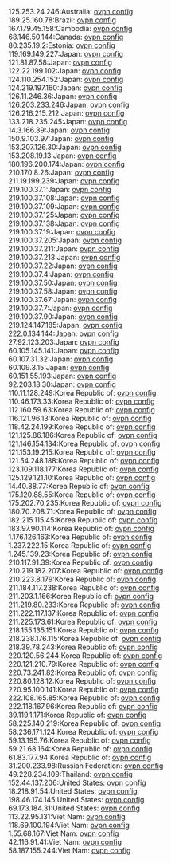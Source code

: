 125.253.24.246:Australia: [ovpn config](vpn/125_253_24_246.ovpn)  
189.25.160.78:Brazil: [ovpn config](vpn/189_25_160_78.ovpn)  
167.179.45.158:Cambodia: [ovpn config](vpn/167_179_45_158.ovpn)  
68.146.50.144:Canada: [ovpn config](vpn/68_146_50_144.ovpn)  
80.235.19.2:Estonia: [ovpn config](vpn/80_235_19_2.ovpn)  
119.169.149.227:Japan: [ovpn config](vpn/119_169_149_227.ovpn)  
121.81.87.58:Japan: [ovpn config](vpn/121_81_87_58.ovpn)  
122.22.199.102:Japan: [ovpn config](vpn/122_22_199_102.ovpn)  
124.110.254.152:Japan: [ovpn config](vpn/124_110_254_152.ovpn)  
124.219.197.160:Japan: [ovpn config](vpn/124_219_197_160.ovpn)  
126.11.246.36:Japan: [ovpn config](vpn/126_11_246_36.ovpn)  
126.203.233.246:Japan: [ovpn config](vpn/126_203_233_246.ovpn)  
126.216.215.212:Japan: [ovpn config](vpn/126_216_215_212.ovpn)  
133.218.235.245:Japan: [ovpn config](vpn/133_218_235_245.ovpn)  
14.3.166.39:Japan: [ovpn config](vpn/14_3_166_39.ovpn)  
150.9.103.97:Japan: [ovpn config](vpn/150_9_103_97.ovpn)  
153.207.126.30:Japan: [ovpn config](vpn/153_207_126_30.ovpn)  
153.208.19.13:Japan: [ovpn config](vpn/153_208_19_13.ovpn)  
180.196.200.174:Japan: [ovpn config](vpn/180_196_200_174.ovpn)  
210.170.8.26:Japan: [ovpn config](vpn/210_170_8_26.ovpn)  
211.19.199.239:Japan: [ovpn config](vpn/211_19_199_239.ovpn)  
219.100.37.1:Japan: [ovpn config](vpn/219_100_37_1.ovpn)  
219.100.37.108:Japan: [ovpn config](vpn/219_100_37_108.ovpn)  
219.100.37.109:Japan: [ovpn config](vpn/219_100_37_109.ovpn)  
219.100.37.125:Japan: [ovpn config](vpn/219_100_37_125.ovpn)  
219.100.37.138:Japan: [ovpn config](vpn/219_100_37_138.ovpn)  
219.100.37.19:Japan: [ovpn config](vpn/219_100_37_19.ovpn)  
219.100.37.205:Japan: [ovpn config](vpn/219_100_37_205.ovpn)  
219.100.37.211:Japan: [ovpn config](vpn/219_100_37_211.ovpn)  
219.100.37.213:Japan: [ovpn config](vpn/219_100_37_213.ovpn)  
219.100.37.22:Japan: [ovpn config](vpn/219_100_37_22.ovpn)  
219.100.37.4:Japan: [ovpn config](vpn/219_100_37_4.ovpn)  
219.100.37.50:Japan: [ovpn config](vpn/219_100_37_50.ovpn)  
219.100.37.58:Japan: [ovpn config](vpn/219_100_37_58.ovpn)  
219.100.37.67:Japan: [ovpn config](vpn/219_100_37_67.ovpn)  
219.100.37.7:Japan: [ovpn config](vpn/219_100_37_7.ovpn)  
219.100.37.90:Japan: [ovpn config](vpn/219_100_37_90.ovpn)  
219.124.147.185:Japan: [ovpn config](vpn/219_124_147_185.ovpn)  
222.0.134.144:Japan: [ovpn config](vpn/222_0_134_144.ovpn)  
27.92.123.203:Japan: [ovpn config](vpn/27_92_123_203.ovpn)  
60.105.145.141:Japan: [ovpn config](vpn/60_105_145_141.ovpn)  
60.107.31.32:Japan: [ovpn config](vpn/60_107_31_32.ovpn)  
60.109.3.15:Japan: [ovpn config](vpn/60_109_3_15.ovpn)  
60.151.55.193:Japan: [ovpn config](vpn/60_151_55_193.ovpn)  
92.203.18.30:Japan: [ovpn config](vpn/92_203_18_30.ovpn)  
110.11.128.249:Korea Republic of: [ovpn config](vpn/110_11_128_249.ovpn)  
110.46.173.33:Korea Republic of: [ovpn config](vpn/110_46_173_33.ovpn)  
112.160.59.63:Korea Republic of: [ovpn config](vpn/112_160_59_63.ovpn)  
116.121.96.13:Korea Republic of: [ovpn config](vpn/116_121_96_13.ovpn)  
118.42.24.199:Korea Republic of: [ovpn config](vpn/118_42_24_199.ovpn)  
121.125.86.186:Korea Republic of: [ovpn config](vpn/121_125_86_186.ovpn)  
121.146.154.134:Korea Republic of: [ovpn config](vpn/121_146_154_134.ovpn)  
121.153.19.215:Korea Republic of: [ovpn config](vpn/121_153_19_215.ovpn)  
121.54.248.188:Korea Republic of: [ovpn config](vpn/121_54_248_188.ovpn)  
123.109.118.177:Korea Republic of: [ovpn config](vpn/123_109_118_177.ovpn)  
125.129.121.10:Korea Republic of: [ovpn config](vpn/125_129_121_10.ovpn)  
14.40.88.77:Korea Republic of: [ovpn config](vpn/14_40_88_77.ovpn)  
175.120.88.55:Korea Republic of: [ovpn config](vpn/175_120_88_55.ovpn)  
175.202.70.235:Korea Republic of: [ovpn config](vpn/175_202_70_235.ovpn)  
180.70.208.71:Korea Republic of: [ovpn config](vpn/180_70_208_71.ovpn)  
182.215.115.45:Korea Republic of: [ovpn config](vpn/182_215_115_45.ovpn)  
183.97.90.114:Korea Republic of: [ovpn config](vpn/183_97_90_114.ovpn)  
1.176.126.163:Korea Republic of: [ovpn config](vpn/1_176_126_163.ovpn)  
1.237.222.15:Korea Republic of: [ovpn config](vpn/1_237_222_15.ovpn)  
1.245.139.23:Korea Republic of: [ovpn config](vpn/1_245_139_23.ovpn)  
210.117.91.39:Korea Republic of: [ovpn config](vpn/210_117_91_39.ovpn)  
210.219.182.207:Korea Republic of: [ovpn config](vpn/210_219_182_207.ovpn)  
210.223.8.179:Korea Republic of: [ovpn config](vpn/210_223_8_179.ovpn)  
211.184.117.238:Korea Republic of: [ovpn config](vpn/211_184_117_238.ovpn)  
211.203.1.166:Korea Republic of: [ovpn config](vpn/211_203_1_166.ovpn)  
211.219.80.233:Korea Republic of: [ovpn config](vpn/211_219_80_233.ovpn)  
211.222.117.137:Korea Republic of: [ovpn config](vpn/211_222_117_137.ovpn)  
211.225.173.61:Korea Republic of: [ovpn config](vpn/211_225_173_61.ovpn)  
218.155.135.151:Korea Republic of: [ovpn config](vpn/218_155_135_151.ovpn)  
218.238.176.115:Korea Republic of: [ovpn config](vpn/218_238_176_115.ovpn)  
218.39.78.243:Korea Republic of: [ovpn config](vpn/218_39_78_243.ovpn)  
220.120.56.244:Korea Republic of: [ovpn config](vpn/220_120_56_244.ovpn)  
220.121.210.79:Korea Republic of: [ovpn config](vpn/220_121_210_79.ovpn)  
220.73.241.82:Korea Republic of: [ovpn config](vpn/220_73_241_82.ovpn)  
220.80.128.12:Korea Republic of: [ovpn config](vpn/220_80_128_12.ovpn)  
220.95.100.141:Korea Republic of: [ovpn config](vpn/220_95_100_141.ovpn)  
222.108.165.85:Korea Republic of: [ovpn config](vpn/222_108_165_85.ovpn)  
222.118.167.96:Korea Republic of: [ovpn config](vpn/222_118_167_96.ovpn)  
39.119.1.171:Korea Republic of: [ovpn config](vpn/39_119_1_171.ovpn)  
58.225.140.219:Korea Republic of: [ovpn config](vpn/58_225_140_219.ovpn)  
58.236.171.124:Korea Republic of: [ovpn config](vpn/58_236_171_124.ovpn)  
59.13.195.76:Korea Republic of: [ovpn config](vpn/59_13_195_76.ovpn)  
59.21.68.164:Korea Republic of: [ovpn config](vpn/59_21_68_164.ovpn)  
61.83.177.94:Korea Republic of: [ovpn config](vpn/61_83_177_94.ovpn)  
31.200.233.98:Russian Federation: [ovpn config](vpn/31_200_233_98.ovpn)  
49.228.234.109:Thailand: [ovpn config](vpn/49_228_234_109.ovpn)  
152.44.137.206:United States: [ovpn config](vpn/152_44_137_206.ovpn)  
18.218.91.54:United States: [ovpn config](vpn/18_218_91_54.ovpn)  
198.46.174.145:United States: [ovpn config](vpn/198_46_174_145.ovpn)  
69.173.184.31:United States: [ovpn config](vpn/69_173_184_31.ovpn)  
113.22.95.131:Viet Nam: [ovpn config](vpn/113_22_95_131.ovpn)  
118.69.100.194:Viet Nam: [ovpn config](vpn/118_69_100_194.ovpn)  
1.55.68.167:Viet Nam: [ovpn config](vpn/1_55_68_167.ovpn)  
42.116.91.41:Viet Nam: [ovpn config](vpn/42_116_91_41.ovpn)  
58.187.155.244:Viet Nam: [ovpn config](vpn/58_187_155_244.ovpn)  
